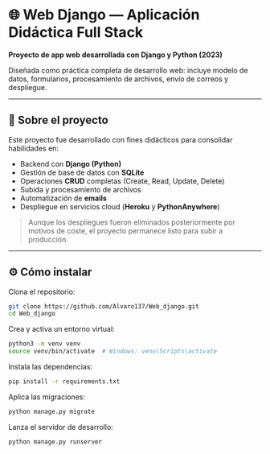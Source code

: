 # 🌐 Web Django — Aplicación Didáctica Full Stack

**Proyecto de app web desarrollada con Django y Python (2023)**

Diseñada como práctica completa de desarrollo web: incluye modelo de datos, formularios, procesamiento de archivos, envío de correos y despliegue.

---

## 🧠 Sobre el proyecto

Este proyecto fue desarrollado con fines didácticos para consolidar habilidades en:

* Backend con **Django (Python)**
* Gestión de base de datos con **SQLite**
* Operaciones **CRUD** completas (Create, Read, Update, Delete)
* Subida y procesamiento de archivos
* Automatización de **emails**
* Despliegue en servicios cloud (**Heroku** y **PythonAnywhere**)

> Aunque los despliegues fueron eliminados posteriormente por motivos de coste, el proyecto permanece listo para subir a producción.

---

## ⚙ Cómo instalar

Clona el repositorio:

```bash
git clone https://github.com/Alvaro137/Web_django.git
cd Web_django
```

Crea y activa un entorno virtual:

```bash
python3 -m venv venv
source venv/bin/activate  # Windows: venv\Scripts\activate
```

Instala las dependencias:

```bash
pip install -r requirements.txt
```

Aplica las migraciones:

```bash
python manage.py migrate
```

Lanza el servidor de desarrollo:

```bash
python manage.py runserver
```
